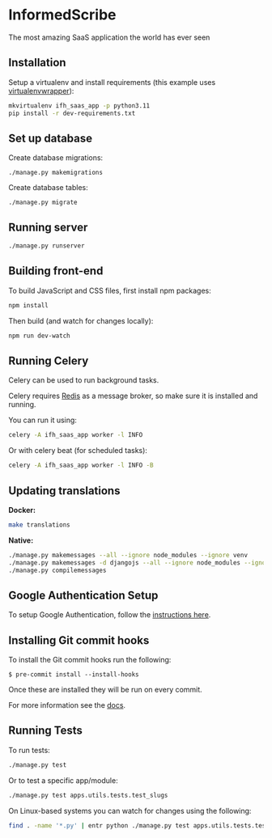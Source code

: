 # InformedScribe

The most amazing SaaS application the world has ever seen

## Installation

Setup a virtualenv and install requirements
(this example uses [virtualenvwrapper](https://virtualenvwrapper.readthedocs.io/en/latest/)):

```bash
mkvirtualenv ifh_saas_app -p python3.11
pip install -r dev-requirements.txt
```

## Set up database

Create database migrations:

```
./manage.py makemigrations
```

Create database tables:

```
./manage.py migrate
```

## Running server

```bash
./manage.py runserver
```

## Building front-end
    
To build JavaScript and CSS files, first install npm packages:

```bash
npm install
```

Then build (and watch for changes locally):

```bash
npm run dev-watch
```

## Running Celery

Celery can be used to run background tasks.

Celery requires [Redis](https://redis.io/) as a message broker, so make sure
it is installed and running.

You can run it using:

```bash
celery -A ifh_saas_app worker -l INFO
```

Or with celery beat (for scheduled tasks):

```bash
celery -A ifh_saas_app worker -l INFO -B
```

## Updating translations

**Docker:**

```bash
make translations
```

**Native:**

```bash
./manage.py makemessages --all --ignore node_modules --ignore venv
./manage.py makemessages -d djangojs --all --ignore node_modules --ignore venv
./manage.py compilemessages
```

## Google Authentication Setup

To setup Google Authentication, follow the [instructions here](https://django-allauth.readthedocs.io/en/latest/providers.html#google).

## Installing Git commit hooks

To install the Git commit hooks run the following:

```shell
$ pre-commit install --install-hooks
```

Once these are installed they will be run on every commit.

For more information see the [docs](https://docs.saaspegasus.com/code-structure.html#code-formatting).

## Running Tests

To run tests:

```bash
./manage.py test
```

Or to test a specific app/module:

```bash
./manage.py test apps.utils.tests.test_slugs
```

On Linux-based systems you can watch for changes using the following:

```bash
find . -name '*.py' | entr python ./manage.py test apps.utils.tests.test_slugs
```
